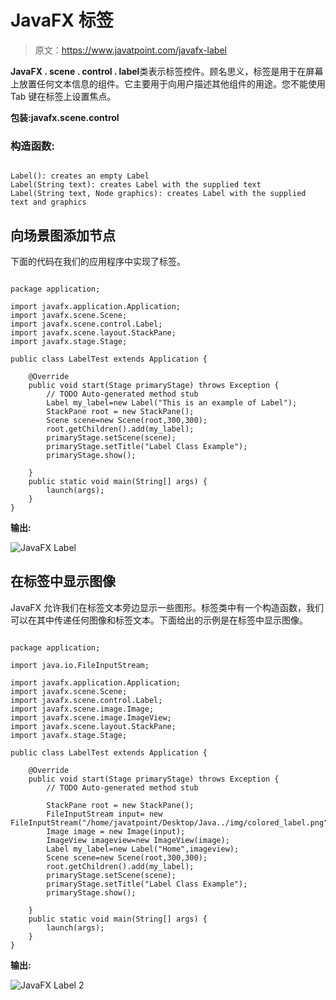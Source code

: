 # JavaFX 标签

> 原文：<https://www.javatpoint.com/javafx-label>

**JavaFX . scene . control . label**类表示标签控件。顾名思义，标签是用于在屏幕上放置任何文本信息的组件。它主要用于向用户描述其他组件的用途。您不能使用 Tab 键在标签上设置焦点。

**包装:javafx.scene.control**

### 构造函数:

```

Label(): creates an empty Label 
Label(String text): creates Label with the supplied text 
Label(String text, Node graphics): creates Label with the supplied text and graphics

```

## 向场景图添加节点

下面的代码在我们的应用程序中实现了标签。

```

package application;

import javafx.application.Application;
import javafx.scene.Scene;
import javafx.scene.control.Label;
import javafx.scene.layout.StackPane;
import javafx.stage.Stage;

public class LabelTest extends Application {

	@Override
	public void start(Stage primaryStage) throws Exception {
		// TODO Auto-generated method stub
		Label my_label=new Label("This is an example of Label");
		StackPane root = new StackPane(); 
		Scene scene=new Scene(root,300,300);
		root.getChildren().add(my_label);
		primaryStage.setScene(scene);
		primaryStage.setTitle("Label Class Example");
		primaryStage.show();

	}
	public static void main(String[] args) {
		launch(args);
	}
}

```

**输出:**

![JavaFX Label](../img/790ffc1c6dab19f9f39b86b42602ceb1.png)

## 在标签中显示图像

JavaFX 允许我们在标签文本旁边显示一些图形。标签类中有一个构造函数，我们可以在其中传递任何图像和标签文本。下面给出的示例是在标签中显示图像。

```

package application;

import java.io.FileInputStream;

import javafx.application.Application;
import javafx.scene.Scene;
import javafx.scene.control.Label;
import javafx.scene.image.Image;
import javafx.scene.image.ImageView;
import javafx.scene.layout.StackPane;
import javafx.stage.Stage;

public class LabelTest extends Application {

	@Override
	public void start(Stage primaryStage) throws Exception {
		// TODO Auto-generated method stub

		StackPane root = new StackPane(); 
		FileInputStream input= new FileInputStream("/home/javatpoint/Desktop/Java../img/colored_label.png");
		Image image = new Image(input);
		ImageView imageview=new ImageView(image);
		Label my_label=new Label("Home",imageview);
		Scene scene=new Scene(root,300,300);
		root.getChildren().add(my_label);
		primaryStage.setScene(scene);
		primaryStage.setTitle("Label Class Example");
		primaryStage.show();

	}
	public static void main(String[] args) {
		launch(args);
	}
}

```

**输出:**

![JavaFX Label 2](../img/062d99ec8667fe63997046a16f1e4fcb.png)